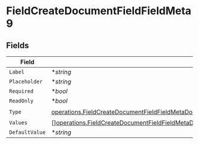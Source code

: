 # FieldCreateDocumentFieldFieldMeta9


## Fields

| Field                                                                                                                                                                                                                            | Type                                                                                                                                                                                                                             | Required                                                                                                                                                                                                                         | Description                                                                                                                                                                                                                      |
| -------------------------------------------------------------------------------------------------------------------------------------------------------------------------------------------------------------------------------- | -------------------------------------------------------------------------------------------------------------------------------------------------------------------------------------------------------------------------------- | -------------------------------------------------------------------------------------------------------------------------------------------------------------------------------------------------------------------------------- | -------------------------------------------------------------------------------------------------------------------------------------------------------------------------------------------------------------------------------- |
| `Label`                                                                                                                                                                                                                          | **string*                                                                                                                                                                                                                        | :heavy_minus_sign:                                                                                                                                                                                                               | N/A                                                                                                                                                                                                                              |
| `Placeholder`                                                                                                                                                                                                                    | **string*                                                                                                                                                                                                                        | :heavy_minus_sign:                                                                                                                                                                                                               | N/A                                                                                                                                                                                                                              |
| `Required`                                                                                                                                                                                                                       | **bool*                                                                                                                                                                                                                          | :heavy_minus_sign:                                                                                                                                                                                                               | N/A                                                                                                                                                                                                                              |
| `ReadOnly`                                                                                                                                                                                                                       | **bool*                                                                                                                                                                                                                          | :heavy_minus_sign:                                                                                                                                                                                                               | N/A                                                                                                                                                                                                                              |
| `Type`                                                                                                                                                                                                                           | [operations.FieldCreateDocumentFieldFieldMetaDocumentsFieldsResponse200ApplicationJSONResponseBody9Type](../../models/operations/fieldcreatedocumentfieldfieldmetadocumentsfieldsresponse200applicationjsonresponsebody9type.md) | :heavy_check_mark:                                                                                                                                                                                                               | N/A                                                                                                                                                                                                                              |
| `Values`                                                                                                                                                                                                                         | [][operations.FieldCreateDocumentFieldFieldMetaDocumentsFieldsResponseValues](../../models/operations/fieldcreatedocumentfieldfieldmetadocumentsfieldsresponsevalues.md)                                                         | :heavy_minus_sign:                                                                                                                                                                                                               | N/A                                                                                                                                                                                                                              |
| `DefaultValue`                                                                                                                                                                                                                   | **string*                                                                                                                                                                                                                        | :heavy_minus_sign:                                                                                                                                                                                                               | N/A                                                                                                                                                                                                                              |